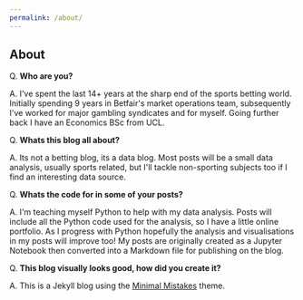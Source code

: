 ```yaml
---
permalink: /about/
---
```

## **About**

Q. **Who are you?**

A. I've spent the last 14+ years at the sharp end of the sports betting world.  Initially spending 9 years in Betfair's market operations team, subsequently I've worked for major gambling syndicates and for myself.  Going further back I have an Economics BSc from UCL.

Q. **Whats this blog all about?**

A. Its not a betting blog, its a data blog.  Most posts will be a small data analysis, usually sports related, but I'll tackle non-sporting subjects too if I find an interesting data source.

Q. **Whats the code for in some of your posts?**

A. I'm teaching myself Python to help with my data analysis.  Posts will include all the Python code used for the analysis, so I have a little online portfolio.  As I progress with Python hopefully the analysis and visualisations in my posts will improve too!  My posts are originally created as a Jupyter Notebook then converted into a Markdown file for publishing on the blog.

Q. **This blog visually looks good, how did you create it?**

A. This is a Jekyll blog using the [Minimal Mistakes](https://mmistakes.github.io/minimal-mistakes/ "Minimal Mistakes") theme.



